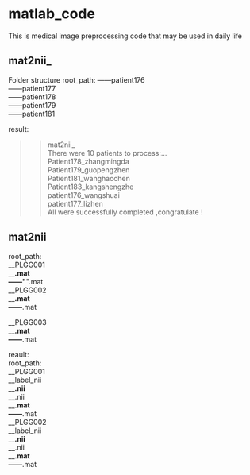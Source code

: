# matlab_code
This is medical image preprocessing code that may be used in daily life
## mat2nii_
Folder structure
root_path:
  ——patient176  
  ——patient177  
  ——patient178  
  ——patient179  
  ——patient181  
 
 
  result:  
  >> mat2nii_  
There were 10 patients to process:...  
Patient178_zhangmingda  
Patient179_guopengzhen  
Patient181_wanghaochen  
Patient183_kangshengzhe  
patient176_wangshuai  
patient177_lizhen  
All were successfully completed ,congratulate !  
## mat2nii  
root_path:  
  __PLGG001  
    __******.mat  
    ——"******".mat   
  __PLGG002  
    __******.mat  
    ——******.mat  

  __PLGG003  
    __******.mat  
    ——******.mat
    
    
  reault:  
  root_path:  
  __PLGG001  
    __label_nii  
      __******.nii  
      __******.nii  
    __******.mat  
    ——******.mat  
  __PLGG002  
    __label_nii  
      __******.nii  
      __******.nii  
    __******.mat  
    ——******.mat  

    
  
  
